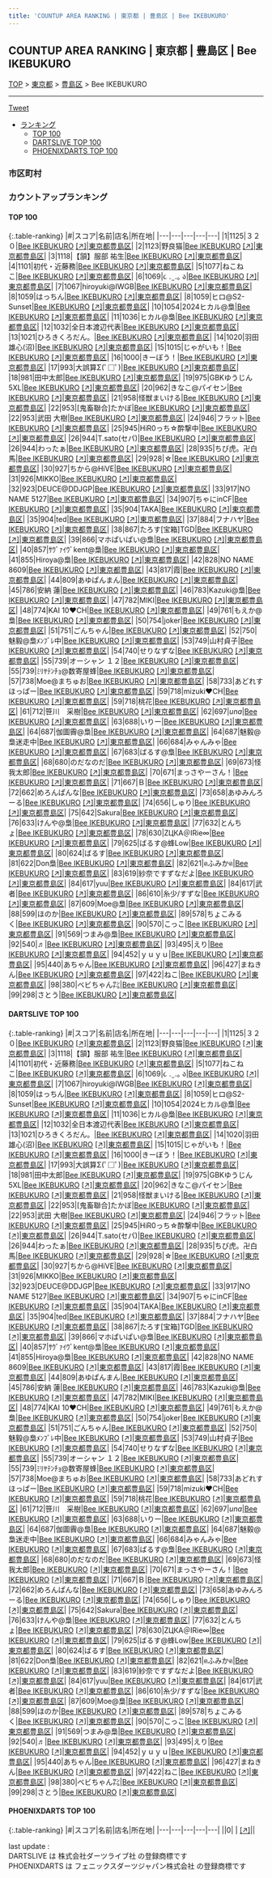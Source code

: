 ```yaml
---
title: 'COUNTUP AREA RANKING | 東京都 | 豊島区 | Bee IKEBUKURO'
---
```

## COUNTUP AREA RANKING | 東京都 | 豊島区 | Bee IKEBUKURO

[TOP](/darts/rank/) > [東京都](/darts/rank/東京都/) > [豊島区](/darts/rank/東京都/豊島区/) > Bee IKEBUKURO

___

<a href="https://twitter.com/share?ref_src=twsrc%5Etfw" data-text="COUNTUP AREA RANKING | 東京都豊島区Bee IKEBUKURO" class="twitter-share-button" data-hashtags="DARTSLIVE,PHOENIXDARTS,darts,ダーツ" data-show-count="false">Tweet</a>

* [ランキング](#カウントアップランキング)
    * [TOP 100](#top-100)
    * [DARTSLIVE TOP 100](#dartslive-top-100)
    * [PHOENIXDARTS TOP 100](#phoenixdarts-top-100)

### 市区町村

<ul>

</ul>

### カウントアップランキング

#### TOP 100



{:.table-ranking}
|#|スコア|名前|店名|所在地|
|---|---|---|---|---|
|1|1125|<span class="rank-name-dl">３２０</span>|<a href="/darts/rank/shops/3a1825974d0b92eb.html">Bee IKEBUKURO</a> <a href="https://search.dartslive.com/jp/shop/3a1825974d0b92eb">[↗]</a>|<a href="/darts/rank/東京都/豊島区">東京都豊島区</a>|
|2|1123|<span class="rank-name-dl">野良猫</span>|<a href="/darts/rank/shops/3a1825974d0b92eb.html">Bee IKEBUKURO</a> <a href="https://search.dartslive.com/jp/shop/3a1825974d0b92eb">[↗]</a>|<a href="/darts/rank/東京都/豊島区">東京都豊島区</a>|
|3|1118|<span class="rank-name-dl">【頷】服部 祐生</span>|<a href="/darts/rank/shops/3a1825974d0b92eb.html">Bee IKEBUKURO</a> <a href="https://search.dartslive.com/jp/shop/3a1825974d0b92eb">[↗]</a>|<a href="/darts/rank/東京都/豊島区">東京都豊島区</a>|
|4|1101|<span class="rank-name-dl">初代・近藤務</span>|<a href="/darts/rank/shops/3a1825974d0b92eb.html">Bee IKEBUKURO</a> <a href="https://search.dartslive.com/jp/shop/3a1825974d0b92eb">[↗]</a>|<a href="/darts/rank/東京都/豊島区">東京都豊島区</a>|
|5|1077|<span class="rank-name-dl">ねこねこ</span>|<a href="/darts/rank/shops/3a1825974d0b92eb.html">Bee IKEBUKURO</a> <a href="https://search.dartslive.com/jp/shop/3a1825974d0b92eb">[↗]</a>|<a href="/darts/rank/東京都/豊島区">東京都豊島区</a>|
|6|1069|<span class="rank-name-dl">૮ . ̫ .｡ ა</span>|<a href="/darts/rank/shops/3a1825974d0b92eb.html">Bee IKEBUKURO</a> <a href="https://search.dartslive.com/jp/shop/3a1825974d0b92eb">[↗]</a>|<a href="/darts/rank/東京都/豊島区">東京都豊島区</a>|
|7|1067|<span class="rank-name-dl">hiroyuki@IWGB</span>|<a href="/darts/rank/shops/3a1825974d0b92eb.html">Bee IKEBUKURO</a> <a href="https://search.dartslive.com/jp/shop/3a1825974d0b92eb">[↗]</a>|<a href="/darts/rank/東京都/豊島区">東京都豊島区</a>|
|8|1059|<span class="rank-name-dl">はっちん</span>|<a href="/darts/rank/shops/3a1825974d0b92eb.html">Bee IKEBUKURO</a> <a href="https://search.dartslive.com/jp/shop/3a1825974d0b92eb">[↗]</a>|<a href="/darts/rank/東京都/豊島区">東京都豊島区</a>|
|8|1059|<span class="rank-name-dl">ヒロ@S2-Sunset</span>|<a href="/darts/rank/shops/3a1825974d0b92eb.html">Bee IKEBUKURO</a> <a href="https://search.dartslive.com/jp/shop/3a1825974d0b92eb">[↗]</a>|<a href="/darts/rank/東京都/豊島区">東京都豊島区</a>|
|10|1054|<span class="rank-name-dl">2024ヒカル@梟</span>|<a href="/darts/rank/shops/3a1825974d0b92eb.html">Bee IKEBUKURO</a> <a href="https://search.dartslive.com/jp/shop/3a1825974d0b92eb">[↗]</a>|<a href="/darts/rank/東京都/豊島区">東京都豊島区</a>|
|11|1036|<span class="rank-name-dl">ヒカル@梟</span>|<a href="/darts/rank/shops/3a1825974d0b92eb.html">Bee IKEBUKURO</a> <a href="https://search.dartslive.com/jp/shop/3a1825974d0b92eb">[↗]</a>|<a href="/darts/rank/東京都/豊島区">東京都豊島区</a>|
|12|1032|<span class="rank-name-dl">全日本渡辺代表</span>|<a href="/darts/rank/shops/3a1825974d0b92eb.html">Bee IKEBUKURO</a> <a href="https://search.dartslive.com/jp/shop/3a1825974d0b92eb">[↗]</a>|<a href="/darts/rank/東京都/豊島区">東京都豊島区</a>|
|13|1021|<span class="rank-name-dl">ひろきくろだん。</span>|<a href="/darts/rank/shops/3a1825974d0b92eb.html">Bee IKEBUKURO</a> <a href="https://search.dartslive.com/jp/shop/3a1825974d0b92eb">[↗]</a>|<a href="/darts/rank/東京都/豊島区">東京都豊島区</a>|
|14|1020|<span class="rank-name-dl">羽田 雄心(沼)</span>|<a href="/darts/rank/shops/3a1825974d0b92eb.html">Bee IKEBUKURO</a> <a href="https://search.dartslive.com/jp/shop/3a1825974d0b92eb">[↗]</a>|<a href="/darts/rank/東京都/豊島区">東京都豊島区</a>|
|15|1015|<span class="rank-name-dl">じゃがいも！</span>|<a href="/darts/rank/shops/3a1825974d0b92eb.html">Bee IKEBUKURO</a> <a href="https://search.dartslive.com/jp/shop/3a1825974d0b92eb">[↗]</a>|<a href="/darts/rank/東京都/豊島区">東京都豊島区</a>|
|16|1000|<span class="rank-name-dl">きーぼう！</span>|<a href="/darts/rank/shops/3a1825974d0b92eb.html">Bee IKEBUKURO</a> <a href="https://search.dartslive.com/jp/shop/3a1825974d0b92eb">[↗]</a>|<a href="/darts/rank/東京都/豊島区">東京都豊島区</a>|
|17|993|<span class="rank-name-dl">大誤算Σ(ﾟ□ﾟ)</span>|<a href="/darts/rank/shops/3a1825974d0b92eb.html">Bee IKEBUKURO</a> <a href="https://search.dartslive.com/jp/shop/3a1825974d0b92eb">[↗]</a>|<a href="/darts/rank/東京都/豊島区">東京都豊島区</a>|
|18|981|<span class="rank-name-dl">田中太郎</span>|<a href="/darts/rank/shops/3a1825974d0b92eb.html">Bee IKEBUKURO</a> <a href="https://search.dartslive.com/jp/shop/3a1825974d0b92eb">[↗]</a>|<a href="/darts/rank/東京都/豊島区">東京都豊島区</a>|
|19|975|<span class="rank-name-dl">GBKゆうじん5XL</span>|<a href="/darts/rank/shops/3a1825974d0b92eb.html">Bee IKEBUKURO</a> <a href="https://search.dartslive.com/jp/shop/3a1825974d0b92eb">[↗]</a>|<a href="/darts/rank/東京都/豊島区">東京都豊島区</a>|
|20|962|<span class="rank-name-dl">きなこ@パイセン</span>|<a href="/darts/rank/shops/3a1825974d0b92eb.html">Bee IKEBUKURO</a> <a href="https://search.dartslive.com/jp/shop/3a1825974d0b92eb">[↗]</a>|<a href="/darts/rank/東京都/豊島区">東京都豊島区</a>|
|21|958|<span class="rank-name-dl">怪獣まいける</span>|<a href="/darts/rank/shops/3a1825974d0b92eb.html">Bee IKEBUKURO</a> <a href="https://search.dartslive.com/jp/shop/3a1825974d0b92eb">[↗]</a>|<a href="/darts/rank/東京都/豊島区">東京都豊島区</a>|
|22|953|<span class="rank-name-dl">[鬼畜聯合]たかぼ</span>|<a href="/darts/rank/shops/3a1825974d0b92eb.html">Bee IKEBUKURO</a> <a href="https://search.dartslive.com/jp/shop/3a1825974d0b92eb">[↗]</a>|<a href="/darts/rank/東京都/豊島区">東京都豊島区</a>|
|22|953|<span class="rank-name-dl">武田 大樹</span>|<a href="/darts/rank/shops/3a1825974d0b92eb.html">Bee IKEBUKURO</a> <a href="https://search.dartslive.com/jp/shop/3a1825974d0b92eb">[↗]</a>|<a href="/darts/rank/東京都/豊島区">東京都豊島区</a>|
|24|946|<span class="rank-name-dl">フラット</span>|<a href="/darts/rank/shops/3a1825974d0b92eb.html">Bee IKEBUKURO</a> <a href="https://search.dartslive.com/jp/shop/3a1825974d0b92eb">[↗]</a>|<a href="/darts/rank/東京都/豊島区">東京都豊島区</a>|
|25|945|<span class="rank-name-dl">HiR0っち☆酔撃中</span>|<a href="/darts/rank/shops/3a1825974d0b92eb.html">Bee IKEBUKURO</a> <a href="https://search.dartslive.com/jp/shop/3a1825974d0b92eb">[↗]</a>|<a href="/darts/rank/東京都/豊島区">東京都豊島区</a>|
|26|944|<span class="rank-name-dl">T.sato(セパ)</span>|<a href="/darts/rank/shops/3a1825974d0b92eb.html">Bee IKEBUKURO</a> <a href="https://search.dartslive.com/jp/shop/3a1825974d0b92eb">[↗]</a>|<a href="/darts/rank/東京都/豊島区">東京都豊島区</a>|
|26|944|<span class="rank-name-dl">わったぁ</span>|<a href="/darts/rank/shops/3a1825974d0b92eb.html">Bee IKEBUKURO</a> <a href="https://search.dartslive.com/jp/shop/3a1825974d0b92eb">[↗]</a>|<a href="/darts/rank/東京都/豊島区">東京都豊島区</a>|
|28|935|<span class="rank-name-dl">ちび虎。卍白馬</span>|<a href="/darts/rank/shops/3a1825974d0b92eb.html">Bee IKEBUKURO</a> <a href="https://search.dartslive.com/jp/shop/3a1825974d0b92eb">[↗]</a>|<a href="/darts/rank/東京都/豊島区">東京都豊島区</a>|
|29|928|<span class="rank-name-dl">☆</span>|<a href="/darts/rank/shops/3a1825974d0b92eb.html">Bee IKEBUKURO</a> <a href="https://search.dartslive.com/jp/shop/3a1825974d0b92eb">[↗]</a>|<a href="/darts/rank/東京都/豊島区">東京都豊島区</a>|
|30|927|<span class="rank-name-dl">ちから@HiVE</span>|<a href="/darts/rank/shops/3a1825974d0b92eb.html">Bee IKEBUKURO</a> <a href="https://search.dartslive.com/jp/shop/3a1825974d0b92eb">[↗]</a>|<a href="/darts/rank/東京都/豊島区">東京都豊島区</a>|
|31|926|<span class="rank-name-dl">MIKKO</span>|<a href="/darts/rank/shops/3a1825974d0b92eb.html">Bee IKEBUKURO</a> <a href="https://search.dartslive.com/jp/shop/3a1825974d0b92eb">[↗]</a>|<a href="/darts/rank/東京都/豊島区">東京都豊島区</a>|
|32|923|<span class="rank-name-dl">DEUCE@DDJGP</span>|<a href="/darts/rank/shops/3a1825974d0b92eb.html">Bee IKEBUKURO</a> <a href="https://search.dartslive.com/jp/shop/3a1825974d0b92eb">[↗]</a>|<a href="/darts/rank/東京都/豊島区">東京都豊島区</a>|
|33|917|<span class="rank-name-dl">NO NAME 5127</span>|<a href="/darts/rank/shops/3a1825974d0b92eb.html">Bee IKEBUKURO</a> <a href="https://search.dartslive.com/jp/shop/3a1825974d0b92eb">[↗]</a>|<a href="/darts/rank/東京都/豊島区">東京都豊島区</a>|
|34|907|<span class="rank-name-dl">ちゃにinCF</span>|<a href="/darts/rank/shops/3a1825974d0b92eb.html">Bee IKEBUKURO</a> <a href="https://search.dartslive.com/jp/shop/3a1825974d0b92eb">[↗]</a>|<a href="/darts/rank/東京都/豊島区">東京都豊島区</a>|
|35|904|<span class="rank-name-dl">TAKA</span>|<a href="/darts/rank/shops/3a1825974d0b92eb.html">Bee IKEBUKURO</a> <a href="https://search.dartslive.com/jp/shop/3a1825974d0b92eb">[↗]</a>|<a href="/darts/rank/東京都/豊島区">東京都豊島区</a>|
|35|904|<span class="rank-name-dl">ted</span>|<a href="/darts/rank/shops/3a1825974d0b92eb.html">Bee IKEBUKURO</a> <a href="https://search.dartslive.com/jp/shop/3a1825974d0b92eb">[↗]</a>|<a href="/darts/rank/東京都/豊島区">東京都豊島区</a>|
|37|884|<span class="rank-name-dl">フナハヤ</span>|<a href="/darts/rank/shops/3a1825974d0b92eb.html">Bee IKEBUKURO</a> <a href="https://search.dartslive.com/jp/shop/3a1825974d0b92eb">[↗]</a>|<a href="/darts/rank/東京都/豊島区">東京都豊島区</a>|
|38|867|<span class="rank-name-dl">たろす[宝箱]TGD</span>|<a href="/darts/rank/shops/3a1825974d0b92eb.html">Bee IKEBUKURO</a> <a href="https://search.dartslive.com/jp/shop/3a1825974d0b92eb">[↗]</a>|<a href="/darts/rank/東京都/豊島区">東京都豊島区</a>|
|39|866|<span class="rank-name-dl">マホぱいぱい@梟</span>|<a href="/darts/rank/shops/3a1825974d0b92eb.html">Bee IKEBUKURO</a> <a href="https://search.dartslive.com/jp/shop/3a1825974d0b92eb">[↗]</a>|<a href="/darts/rank/東京都/豊島区">東京都豊島区</a>|
|40|857|<span class="rank-name-dl">ｻｳﾞｧｲｳﾞkent@梟</span>|<a href="/darts/rank/shops/3a1825974d0b92eb.html">Bee IKEBUKURO</a> <a href="https://search.dartslive.com/jp/shop/3a1825974d0b92eb">[↗]</a>|<a href="/darts/rank/東京都/豊島区">東京都豊島区</a>|
|41|855|<span class="rank-name-dl">Hiroya@梟</span>|<a href="/darts/rank/shops/3a1825974d0b92eb.html">Bee IKEBUKURO</a> <a href="https://search.dartslive.com/jp/shop/3a1825974d0b92eb">[↗]</a>|<a href="/darts/rank/東京都/豊島区">東京都豊島区</a>|
|42|828|<span class="rank-name-dl">NO NAME 8609</span>|<a href="/darts/rank/shops/3a1825974d0b92eb.html">Bee IKEBUKURO</a> <a href="https://search.dartslive.com/jp/shop/3a1825974d0b92eb">[↗]</a>|<a href="/darts/rank/東京都/豊島区">東京都豊島区</a>|
|43|817|<span class="rank-name-dl">霞</span>|<a href="/darts/rank/shops/3a1825974d0b92eb.html">Bee IKEBUKURO</a> <a href="https://search.dartslive.com/jp/shop/3a1825974d0b92eb">[↗]</a>|<a href="/darts/rank/東京都/豊島区">東京都豊島区</a>|
|44|809|<span class="rank-name-dl">あゆぱんまん</span>|<a href="/darts/rank/shops/3a1825974d0b92eb.html">Bee IKEBUKURO</a> <a href="https://search.dartslive.com/jp/shop/3a1825974d0b92eb">[↗]</a>|<a href="/darts/rank/東京都/豊島区">東京都豊島区</a>|
|45|786|<span class="rank-name-dl">安納 蓮</span>|<a href="/darts/rank/shops/3a1825974d0b92eb.html">Bee IKEBUKURO</a> <a href="https://search.dartslive.com/jp/shop/3a1825974d0b92eb">[↗]</a>|<a href="/darts/rank/東京都/豊島区">東京都豊島区</a>|
|46|783|<span class="rank-name-dl">Kazuki@梟</span>|<a href="/darts/rank/shops/3a1825974d0b92eb.html">Bee IKEBUKURO</a> <a href="https://search.dartslive.com/jp/shop/3a1825974d0b92eb">[↗]</a>|<a href="/darts/rank/東京都/豊島区">東京都豊島区</a>|
|47|782|<span class="rank-name-dl">MIKI</span>|<a href="/darts/rank/shops/3a1825974d0b92eb.html">Bee IKEBUKURO</a> <a href="https://search.dartslive.com/jp/shop/3a1825974d0b92eb">[↗]</a>|<a href="/darts/rank/東京都/豊島区">東京都豊島区</a>|
|48|774|<span class="rank-name-dl">KAI 10❤️CH</span>|<a href="/darts/rank/shops/3a1825974d0b92eb.html">Bee IKEBUKURO</a> <a href="https://search.dartslive.com/jp/shop/3a1825974d0b92eb">[↗]</a>|<a href="/darts/rank/東京都/豊島区">東京都豊島区</a>|
|49|761|<span class="rank-name-dl">もえか@梟</span>|<a href="/darts/rank/shops/3a1825974d0b92eb.html">Bee IKEBUKURO</a> <a href="https://search.dartslive.com/jp/shop/3a1825974d0b92eb">[↗]</a>|<a href="/darts/rank/東京都/豊島区">東京都豊島区</a>|
|50|754|<span class="rank-name-dl">joker</span>|<a href="/darts/rank/shops/3a1825974d0b92eb.html">Bee IKEBUKURO</a> <a href="https://search.dartslive.com/jp/shop/3a1825974d0b92eb">[↗]</a>|<a href="/darts/rank/東京都/豊島区">東京都豊島区</a>|
|51|751|<span class="rank-name-dl">ごんちゃん</span>|<a href="/darts/rank/shops/3a1825974d0b92eb.html">Bee IKEBUKURO</a> <a href="https://search.dartslive.com/jp/shop/3a1825974d0b92eb">[↗]</a>|<a href="/darts/rank/東京都/豊島区">東京都豊島区</a>|
|52|750|<span class="rank-name-dl">魅毅@梟ﾒﾝﾌﾞﾚ中</span>|<a href="/darts/rank/shops/3a1825974d0b92eb.html">Bee IKEBUKURO</a> <a href="https://search.dartslive.com/jp/shop/3a1825974d0b92eb">[↗]</a>|<a href="/darts/rank/東京都/豊島区">東京都豊島区</a>|
|53|749|<span class="rank-name-dl">山村貞子</span>|<a href="/darts/rank/shops/3a1825974d0b92eb.html">Bee IKEBUKURO</a> <a href="https://search.dartslive.com/jp/shop/3a1825974d0b92eb">[↗]</a>|<a href="/darts/rank/東京都/豊島区">東京都豊島区</a>|
|54|740|<span class="rank-name-dl">せりなずな</span>|<a href="/darts/rank/shops/3a1825974d0b92eb.html">Bee IKEBUKURO</a> <a href="https://search.dartslive.com/jp/shop/3a1825974d0b92eb">[↗]</a>|<a href="/darts/rank/東京都/豊島区">東京都豊島区</a>|
|55|739|<span class="rank-name-dl">オーシャン １２</span>|<a href="/darts/rank/shops/3a1825974d0b92eb.html">Bee IKEBUKURO</a> <a href="https://search.dartslive.com/jp/shop/3a1825974d0b92eb">[↗]</a>|<a href="/darts/rank/東京都/豊島区">東京都豊島区</a>|
|55|739|<span class="rank-name-dl">ﾐﾘﾔﾃﾝﾁｮ@数寄屋蜂</span>|<a href="/darts/rank/shops/3a1825974d0b92eb.html">Bee IKEBUKURO</a> <a href="https://search.dartslive.com/jp/shop/3a1825974d0b92eb">[↗]</a>|<a href="/darts/rank/東京都/豊島区">東京都豊島区</a>|
|57|738|<span class="rank-name-dl">Moe@まちゅお</span>|<a href="/darts/rank/shops/3a1825974d0b92eb.html">Bee IKEBUKURO</a> <a href="https://search.dartslive.com/jp/shop/3a1825974d0b92eb">[↗]</a>|<a href="/darts/rank/東京都/豊島区">東京都豊島区</a>|
|58|733|<span class="rank-name-dl">あどれすほっぱー</span>|<a href="/darts/rank/shops/3a1825974d0b92eb.html">Bee IKEBUKURO</a> <a href="https://search.dartslive.com/jp/shop/3a1825974d0b92eb">[↗]</a>|<a href="/darts/rank/東京都/豊島区">東京都豊島区</a>|
|59|718|<span class="rank-name-dl">mizuki❤CH</span>|<a href="/darts/rank/shops/3a1825974d0b92eb.html">Bee IKEBUKURO</a> <a href="https://search.dartslive.com/jp/shop/3a1825974d0b92eb">[↗]</a>|<a href="/darts/rank/東京都/豊島区">東京都豊島区</a>|
|59|718|<span class="rank-name-dl">桃花</span>|<a href="/darts/rank/shops/3a1825974d0b92eb.html">Bee IKEBUKURO</a> <a href="https://search.dartslive.com/jp/shop/3a1825974d0b92eb">[↗]</a>|<a href="/darts/rank/東京都/豊島区">東京都豊島区</a>|
|61|712|<span class="rank-name-dl">笹川　采樹</span>|<a href="/darts/rank/shops/3a1825974d0b92eb.html">Bee IKEBUKURO</a> <a href="https://search.dartslive.com/jp/shop/3a1825974d0b92eb">[↗]</a>|<a href="/darts/rank/東京都/豊島区">東京都豊島区</a>|
|62|697|<span class="rank-name-dl">_una_</span>|<a href="/darts/rank/shops/3a1825974d0b92eb.html">Bee IKEBUKURO</a> <a href="https://search.dartslive.com/jp/shop/3a1825974d0b92eb">[↗]</a>|<a href="/darts/rank/東京都/豊島区">東京都豊島区</a>|
|63|688|<span class="rank-name-dl">いりー</span>|<a href="/darts/rank/shops/3a1825974d0b92eb.html">Bee IKEBUKURO</a> <a href="https://search.dartslive.com/jp/shop/3a1825974d0b92eb">[↗]</a>|<a href="/darts/rank/東京都/豊島区">東京都豊島区</a>|
|64|687|<span class="rank-name-dl">伽圖霽@梟</span>|<a href="/darts/rank/shops/3a1825974d0b92eb.html">Bee IKEBUKURO</a> <a href="https://search.dartslive.com/jp/shop/3a1825974d0b92eb">[↗]</a>|<a href="/darts/rank/東京都/豊島区">東京都豊島区</a>|
|64|687|<span class="rank-name-dl">魅毅@梟迷走中</span>|<a href="/darts/rank/shops/3a1825974d0b92eb.html">Bee IKEBUKURO</a> <a href="https://search.dartslive.com/jp/shop/3a1825974d0b92eb">[↗]</a>|<a href="/darts/rank/東京都/豊島区">東京都豊島区</a>|
|66|684|<span class="rank-name-dl">みゃんみゃ</span>|<a href="/darts/rank/shops/3a1825974d0b92eb.html">Bee IKEBUKURO</a> <a href="https://search.dartslive.com/jp/shop/3a1825974d0b92eb">[↗]</a>|<a href="/darts/rank/東京都/豊島区">東京都豊島区</a>|
|67|683|<span class="rank-name-dl">ばるす@梟</span>|<a href="/darts/rank/shops/3a1825974d0b92eb.html">Bee IKEBUKURO</a> <a href="https://search.dartslive.com/jp/shop/3a1825974d0b92eb">[↗]</a>|<a href="/darts/rank/東京都/豊島区">東京都豊島区</a>|
|68|680|<span class="rank-name-dl">のだなのだ</span>|<a href="/darts/rank/shops/3a1825974d0b92eb.html">Bee IKEBUKURO</a> <a href="https://search.dartslive.com/jp/shop/3a1825974d0b92eb">[↗]</a>|<a href="/darts/rank/東京都/豊島区">東京都豊島区</a>|
|69|673|<span class="rank-name-dl">怪我太郎</span>|<a href="/darts/rank/shops/3a1825974d0b92eb.html">Bee IKEBUKURO</a> <a href="https://search.dartslive.com/jp/shop/3a1825974d0b92eb">[↗]</a>|<a href="/darts/rank/東京都/豊島区">東京都豊島区</a>|
|70|671|<span class="rank-name-dl">まっさやーさん！</span>|<a href="/darts/rank/shops/3a1825974d0b92eb.html">Bee IKEBUKURO</a> <a href="https://search.dartslive.com/jp/shop/3a1825974d0b92eb">[↗]</a>|<a href="/darts/rank/東京都/豊島区">東京都豊島区</a>|
|71|667|<span class="rank-name-dl">Ｂ</span>|<a href="/darts/rank/shops/3a1825974d0b92eb.html">Bee IKEBUKURO</a> <a href="https://search.dartslive.com/jp/shop/3a1825974d0b92eb">[↗]</a>|<a href="/darts/rank/東京都/豊島区">東京都豊島区</a>|
|72|662|<span class="rank-name-dl">めろんぱんな</span>|<a href="/darts/rank/shops/3a1825974d0b92eb.html">Bee IKEBUKURO</a> <a href="https://search.dartslive.com/jp/shop/3a1825974d0b92eb">[↗]</a>|<a href="/darts/rank/東京都/豊島区">東京都豊島区</a>|
|73|658|<span class="rank-name-dl">あゆみんろーる</span>|<a href="/darts/rank/shops/3a1825974d0b92eb.html">Bee IKEBUKURO</a> <a href="https://search.dartslive.com/jp/shop/3a1825974d0b92eb">[↗]</a>|<a href="/darts/rank/東京都/豊島区">東京都豊島区</a>|
|74|656|<span class="rank-name-dl">しゅり</span>|<a href="/darts/rank/shops/3a1825974d0b92eb.html">Bee IKEBUKURO</a> <a href="https://search.dartslive.com/jp/shop/3a1825974d0b92eb">[↗]</a>|<a href="/darts/rank/東京都/豊島区">東京都豊島区</a>|
|75|642|<span class="rank-name-dl">Sakura</span>|<a href="/darts/rank/shops/3a1825974d0b92eb.html">Bee IKEBUKURO</a> <a href="https://search.dartslive.com/jp/shop/3a1825974d0b92eb">[↗]</a>|<a href="/darts/rank/東京都/豊島区">東京都豊島区</a>|
|76|633|<span class="rank-name-dl">けんや@梟</span>|<a href="/darts/rank/shops/3a1825974d0b92eb.html">Bee IKEBUKURO</a> <a href="https://search.dartslive.com/jp/shop/3a1825974d0b92eb">[↗]</a>|<a href="/darts/rank/東京都/豊島区">東京都豊島区</a>|
|77|632|<span class="rank-name-dl">とんちょ</span>|<a href="/darts/rank/shops/3a1825974d0b92eb.html">Bee IKEBUKURO</a> <a href="https://search.dartslive.com/jp/shop/3a1825974d0b92eb">[↗]</a>|<a href="/darts/rank/東京都/豊島区">東京都豊島区</a>|
|78|630|<span class="rank-name-dl">ΖЦКΑ＠IRie∞</span>|<a href="/darts/rank/shops/3a1825974d0b92eb.html">Bee IKEBUKURO</a> <a href="https://search.dartslive.com/jp/shop/3a1825974d0b92eb">[↗]</a>|<a href="/darts/rank/東京都/豊島区">東京都豊島区</a>|
|79|625|<span class="rank-name-dl">ばるす@蜂Low</span>|<a href="/darts/rank/shops/3a1825974d0b92eb.html">Bee IKEBUKURO</a> <a href="https://search.dartslive.com/jp/shop/3a1825974d0b92eb">[↗]</a>|<a href="/darts/rank/東京都/豊島区">東京都豊島区</a>|
|80|624|<span class="rank-name-dl">ばるす</span>|<a href="/darts/rank/shops/3a1825974d0b92eb.html">Bee IKEBUKURO</a> <a href="https://search.dartslive.com/jp/shop/3a1825974d0b92eb">[↗]</a>|<a href="/darts/rank/東京都/豊島区">東京都豊島区</a>|
|81|622|<span class="rank-name-dl">Don梟</span>|<a href="/darts/rank/shops/3a1825974d0b92eb.html">Bee IKEBUKURO</a> <a href="https://search.dartslive.com/jp/shop/3a1825974d0b92eb">[↗]</a>|<a href="/darts/rank/東京都/豊島区">東京都豊島区</a>|
|82|621|<span class="rank-name-dl">ฅふみかฅ</span>|<a href="/darts/rank/shops/3a1825974d0b92eb.html">Bee IKEBUKURO</a> <a href="https://search.dartslive.com/jp/shop/3a1825974d0b92eb">[↗]</a>|<a href="/darts/rank/東京都/豊島区">東京都豊島区</a>|
|83|619|<span class="rank-name-dl">紗奈ですずなだよ</span>|<a href="/darts/rank/shops/3a1825974d0b92eb.html">Bee IKEBUKURO</a> <a href="https://search.dartslive.com/jp/shop/3a1825974d0b92eb">[↗]</a>|<a href="/darts/rank/東京都/豊島区">東京都豊島区</a>|
|84|617|<span class="rank-name-dl">yuu</span>|<a href="/darts/rank/shops/3a1825974d0b92eb.html">Bee IKEBUKURO</a> <a href="https://search.dartslive.com/jp/shop/3a1825974d0b92eb">[↗]</a>|<a href="/darts/rank/東京都/豊島区">東京都豊島区</a>|
|84|617|<span class="rank-name-dl">武者</span>|<a href="/darts/rank/shops/3a1825974d0b92eb.html">Bee IKEBUKURO</a> <a href="https://search.dartslive.com/jp/shop/3a1825974d0b92eb">[↗]</a>|<a href="/darts/rank/東京都/豊島区">東京都豊島区</a>|
|86|610|<span class="rank-name-dl">糸少/すずな</span>|<a href="/darts/rank/shops/3a1825974d0b92eb.html">Bee IKEBUKURO</a> <a href="https://search.dartslive.com/jp/shop/3a1825974d0b92eb">[↗]</a>|<a href="/darts/rank/東京都/豊島区">東京都豊島区</a>|
|87|609|<span class="rank-name-dl">Moe@梟</span>|<a href="/darts/rank/shops/3a1825974d0b92eb.html">Bee IKEBUKURO</a> <a href="https://search.dartslive.com/jp/shop/3a1825974d0b92eb">[↗]</a>|<a href="/darts/rank/東京都/豊島区">東京都豊島区</a>|
|88|599|<span class="rank-name-dl">ほのか</span>|<a href="/darts/rank/shops/3a1825974d0b92eb.html">Bee IKEBUKURO</a> <a href="https://search.dartslive.com/jp/shop/3a1825974d0b92eb">[↗]</a>|<a href="/darts/rank/東京都/豊島区">東京都豊島区</a>|
|89|578|<span class="rank-name-dl">ちょこみるく</span>|<a href="/darts/rank/shops/3a1825974d0b92eb.html">Bee IKEBUKURO</a> <a href="https://search.dartslive.com/jp/shop/3a1825974d0b92eb">[↗]</a>|<a href="/darts/rank/東京都/豊島区">東京都豊島区</a>|
|90|570|<span class="rank-name-dl">こっこ</span>|<a href="/darts/rank/shops/3a1825974d0b92eb.html">Bee IKEBUKURO</a> <a href="https://search.dartslive.com/jp/shop/3a1825974d0b92eb">[↗]</a>|<a href="/darts/rank/東京都/豊島区">東京都豊島区</a>|
|91|569|<span class="rank-name-dl">つまみ@梟</span>|<a href="/darts/rank/shops/3a1825974d0b92eb.html">Bee IKEBUKURO</a> <a href="https://search.dartslive.com/jp/shop/3a1825974d0b92eb">[↗]</a>|<a href="/darts/rank/東京都/豊島区">東京都豊島区</a>|
|92|540|<span class="rank-name-dl">♬</span>|<a href="/darts/rank/shops/3a1825974d0b92eb.html">Bee IKEBUKURO</a> <a href="https://search.dartslive.com/jp/shop/3a1825974d0b92eb">[↗]</a>|<a href="/darts/rank/東京都/豊島区">東京都豊島区</a>|
|93|495|<span class="rank-name-dl">えり</span>|<a href="/darts/rank/shops/3a1825974d0b92eb.html">Bee IKEBUKURO</a> <a href="https://search.dartslive.com/jp/shop/3a1825974d0b92eb">[↗]</a>|<a href="/darts/rank/東京都/豊島区">東京都豊島区</a>|
|94|452|<span class="rank-name-dl">ｙｕｙｕ</span>|<a href="/darts/rank/shops/3a1825974d0b92eb.html">Bee IKEBUKURO</a> <a href="https://search.dartslive.com/jp/shop/3a1825974d0b92eb">[↗]</a>|<a href="/darts/rank/東京都/豊島区">東京都豊島区</a>|
|95|440|<span class="rank-name-dl">あちゃん</span>|<a href="/darts/rank/shops/3a1825974d0b92eb.html">Bee IKEBUKURO</a> <a href="https://search.dartslive.com/jp/shop/3a1825974d0b92eb">[↗]</a>|<a href="/darts/rank/東京都/豊島区">東京都豊島区</a>|
|96|427|<span class="rank-name-dl">まねきん</span>|<a href="/darts/rank/shops/3a1825974d0b92eb.html">Bee IKEBUKURO</a> <a href="https://search.dartslive.com/jp/shop/3a1825974d0b92eb">[↗]</a>|<a href="/darts/rank/東京都/豊島区">東京都豊島区</a>|
|97|422|<span class="rank-name-dl">ねこ</span>|<a href="/darts/rank/shops/3a1825974d0b92eb.html">Bee IKEBUKURO</a> <a href="https://search.dartslive.com/jp/shop/3a1825974d0b92eb">[↗]</a>|<a href="/darts/rank/東京都/豊島区">東京都豊島区</a>|
|98|380|<span class="rank-name-dl">ベビちゃん㌠</span>|<a href="/darts/rank/shops/3a1825974d0b92eb.html">Bee IKEBUKURO</a> <a href="https://search.dartslive.com/jp/shop/3a1825974d0b92eb">[↗]</a>|<a href="/darts/rank/東京都/豊島区">東京都豊島区</a>|
|99|298|<span class="rank-name-dl">さとう</span>|<a href="/darts/rank/shops/3a1825974d0b92eb.html">Bee IKEBUKURO</a> <a href="https://search.dartslive.com/jp/shop/3a1825974d0b92eb">[↗]</a>|<a href="/darts/rank/東京都/豊島区">東京都豊島区</a>|


#### DARTSLIVE TOP 100



{:.table-ranking}
|#|スコア|名前|店名|所在地|
|---|---|---|---|---|
|1|1125|<span class="rank-name-dl">３２０</span>|<a href="/darts/rank/shops/3a1825974d0b92eb.html">Bee IKEBUKURO</a> <a href="https://search.dartslive.com/jp/shop/3a1825974d0b92eb">[↗]</a>|<a href="/darts/rank/東京都/豊島区">東京都豊島区</a>|
|2|1123|<span class="rank-name-dl">野良猫</span>|<a href="/darts/rank/shops/3a1825974d0b92eb.html">Bee IKEBUKURO</a> <a href="https://search.dartslive.com/jp/shop/3a1825974d0b92eb">[↗]</a>|<a href="/darts/rank/東京都/豊島区">東京都豊島区</a>|
|3|1118|<span class="rank-name-dl">【頷】服部 祐生</span>|<a href="/darts/rank/shops/3a1825974d0b92eb.html">Bee IKEBUKURO</a> <a href="https://search.dartslive.com/jp/shop/3a1825974d0b92eb">[↗]</a>|<a href="/darts/rank/東京都/豊島区">東京都豊島区</a>|
|4|1101|<span class="rank-name-dl">初代・近藤務</span>|<a href="/darts/rank/shops/3a1825974d0b92eb.html">Bee IKEBUKURO</a> <a href="https://search.dartslive.com/jp/shop/3a1825974d0b92eb">[↗]</a>|<a href="/darts/rank/東京都/豊島区">東京都豊島区</a>|
|5|1077|<span class="rank-name-dl">ねこねこ</span>|<a href="/darts/rank/shops/3a1825974d0b92eb.html">Bee IKEBUKURO</a> <a href="https://search.dartslive.com/jp/shop/3a1825974d0b92eb">[↗]</a>|<a href="/darts/rank/東京都/豊島区">東京都豊島区</a>|
|6|1069|<span class="rank-name-dl">૮ . ̫ .｡ ა</span>|<a href="/darts/rank/shops/3a1825974d0b92eb.html">Bee IKEBUKURO</a> <a href="https://search.dartslive.com/jp/shop/3a1825974d0b92eb">[↗]</a>|<a href="/darts/rank/東京都/豊島区">東京都豊島区</a>|
|7|1067|<span class="rank-name-dl">hiroyuki@IWGB</span>|<a href="/darts/rank/shops/3a1825974d0b92eb.html">Bee IKEBUKURO</a> <a href="https://search.dartslive.com/jp/shop/3a1825974d0b92eb">[↗]</a>|<a href="/darts/rank/東京都/豊島区">東京都豊島区</a>|
|8|1059|<span class="rank-name-dl">はっちん</span>|<a href="/darts/rank/shops/3a1825974d0b92eb.html">Bee IKEBUKURO</a> <a href="https://search.dartslive.com/jp/shop/3a1825974d0b92eb">[↗]</a>|<a href="/darts/rank/東京都/豊島区">東京都豊島区</a>|
|8|1059|<span class="rank-name-dl">ヒロ@S2-Sunset</span>|<a href="/darts/rank/shops/3a1825974d0b92eb.html">Bee IKEBUKURO</a> <a href="https://search.dartslive.com/jp/shop/3a1825974d0b92eb">[↗]</a>|<a href="/darts/rank/東京都/豊島区">東京都豊島区</a>|
|10|1054|<span class="rank-name-dl">2024ヒカル@梟</span>|<a href="/darts/rank/shops/3a1825974d0b92eb.html">Bee IKEBUKURO</a> <a href="https://search.dartslive.com/jp/shop/3a1825974d0b92eb">[↗]</a>|<a href="/darts/rank/東京都/豊島区">東京都豊島区</a>|
|11|1036|<span class="rank-name-dl">ヒカル@梟</span>|<a href="/darts/rank/shops/3a1825974d0b92eb.html">Bee IKEBUKURO</a> <a href="https://search.dartslive.com/jp/shop/3a1825974d0b92eb">[↗]</a>|<a href="/darts/rank/東京都/豊島区">東京都豊島区</a>|
|12|1032|<span class="rank-name-dl">全日本渡辺代表</span>|<a href="/darts/rank/shops/3a1825974d0b92eb.html">Bee IKEBUKURO</a> <a href="https://search.dartslive.com/jp/shop/3a1825974d0b92eb">[↗]</a>|<a href="/darts/rank/東京都/豊島区">東京都豊島区</a>|
|13|1021|<span class="rank-name-dl">ひろきくろだん。</span>|<a href="/darts/rank/shops/3a1825974d0b92eb.html">Bee IKEBUKURO</a> <a href="https://search.dartslive.com/jp/shop/3a1825974d0b92eb">[↗]</a>|<a href="/darts/rank/東京都/豊島区">東京都豊島区</a>|
|14|1020|<span class="rank-name-dl">羽田 雄心(沼)</span>|<a href="/darts/rank/shops/3a1825974d0b92eb.html">Bee IKEBUKURO</a> <a href="https://search.dartslive.com/jp/shop/3a1825974d0b92eb">[↗]</a>|<a href="/darts/rank/東京都/豊島区">東京都豊島区</a>|
|15|1015|<span class="rank-name-dl">じゃがいも！</span>|<a href="/darts/rank/shops/3a1825974d0b92eb.html">Bee IKEBUKURO</a> <a href="https://search.dartslive.com/jp/shop/3a1825974d0b92eb">[↗]</a>|<a href="/darts/rank/東京都/豊島区">東京都豊島区</a>|
|16|1000|<span class="rank-name-dl">きーぼう！</span>|<a href="/darts/rank/shops/3a1825974d0b92eb.html">Bee IKEBUKURO</a> <a href="https://search.dartslive.com/jp/shop/3a1825974d0b92eb">[↗]</a>|<a href="/darts/rank/東京都/豊島区">東京都豊島区</a>|
|17|993|<span class="rank-name-dl">大誤算Σ(ﾟ□ﾟ)</span>|<a href="/darts/rank/shops/3a1825974d0b92eb.html">Bee IKEBUKURO</a> <a href="https://search.dartslive.com/jp/shop/3a1825974d0b92eb">[↗]</a>|<a href="/darts/rank/東京都/豊島区">東京都豊島区</a>|
|18|981|<span class="rank-name-dl">田中太郎</span>|<a href="/darts/rank/shops/3a1825974d0b92eb.html">Bee IKEBUKURO</a> <a href="https://search.dartslive.com/jp/shop/3a1825974d0b92eb">[↗]</a>|<a href="/darts/rank/東京都/豊島区">東京都豊島区</a>|
|19|975|<span class="rank-name-dl">GBKゆうじん5XL</span>|<a href="/darts/rank/shops/3a1825974d0b92eb.html">Bee IKEBUKURO</a> <a href="https://search.dartslive.com/jp/shop/3a1825974d0b92eb">[↗]</a>|<a href="/darts/rank/東京都/豊島区">東京都豊島区</a>|
|20|962|<span class="rank-name-dl">きなこ@パイセン</span>|<a href="/darts/rank/shops/3a1825974d0b92eb.html">Bee IKEBUKURO</a> <a href="https://search.dartslive.com/jp/shop/3a1825974d0b92eb">[↗]</a>|<a href="/darts/rank/東京都/豊島区">東京都豊島区</a>|
|21|958|<span class="rank-name-dl">怪獣まいける</span>|<a href="/darts/rank/shops/3a1825974d0b92eb.html">Bee IKEBUKURO</a> <a href="https://search.dartslive.com/jp/shop/3a1825974d0b92eb">[↗]</a>|<a href="/darts/rank/東京都/豊島区">東京都豊島区</a>|
|22|953|<span class="rank-name-dl">[鬼畜聯合]たかぼ</span>|<a href="/darts/rank/shops/3a1825974d0b92eb.html">Bee IKEBUKURO</a> <a href="https://search.dartslive.com/jp/shop/3a1825974d0b92eb">[↗]</a>|<a href="/darts/rank/東京都/豊島区">東京都豊島区</a>|
|22|953|<span class="rank-name-dl">武田 大樹</span>|<a href="/darts/rank/shops/3a1825974d0b92eb.html">Bee IKEBUKURO</a> <a href="https://search.dartslive.com/jp/shop/3a1825974d0b92eb">[↗]</a>|<a href="/darts/rank/東京都/豊島区">東京都豊島区</a>|
|24|946|<span class="rank-name-dl">フラット</span>|<a href="/darts/rank/shops/3a1825974d0b92eb.html">Bee IKEBUKURO</a> <a href="https://search.dartslive.com/jp/shop/3a1825974d0b92eb">[↗]</a>|<a href="/darts/rank/東京都/豊島区">東京都豊島区</a>|
|25|945|<span class="rank-name-dl">HiR0っち☆酔撃中</span>|<a href="/darts/rank/shops/3a1825974d0b92eb.html">Bee IKEBUKURO</a> <a href="https://search.dartslive.com/jp/shop/3a1825974d0b92eb">[↗]</a>|<a href="/darts/rank/東京都/豊島区">東京都豊島区</a>|
|26|944|<span class="rank-name-dl">T.sato(セパ)</span>|<a href="/darts/rank/shops/3a1825974d0b92eb.html">Bee IKEBUKURO</a> <a href="https://search.dartslive.com/jp/shop/3a1825974d0b92eb">[↗]</a>|<a href="/darts/rank/東京都/豊島区">東京都豊島区</a>|
|26|944|<span class="rank-name-dl">わったぁ</span>|<a href="/darts/rank/shops/3a1825974d0b92eb.html">Bee IKEBUKURO</a> <a href="https://search.dartslive.com/jp/shop/3a1825974d0b92eb">[↗]</a>|<a href="/darts/rank/東京都/豊島区">東京都豊島区</a>|
|28|935|<span class="rank-name-dl">ちび虎。卍白馬</span>|<a href="/darts/rank/shops/3a1825974d0b92eb.html">Bee IKEBUKURO</a> <a href="https://search.dartslive.com/jp/shop/3a1825974d0b92eb">[↗]</a>|<a href="/darts/rank/東京都/豊島区">東京都豊島区</a>|
|29|928|<span class="rank-name-dl">☆</span>|<a href="/darts/rank/shops/3a1825974d0b92eb.html">Bee IKEBUKURO</a> <a href="https://search.dartslive.com/jp/shop/3a1825974d0b92eb">[↗]</a>|<a href="/darts/rank/東京都/豊島区">東京都豊島区</a>|
|30|927|<span class="rank-name-dl">ちから@HiVE</span>|<a href="/darts/rank/shops/3a1825974d0b92eb.html">Bee IKEBUKURO</a> <a href="https://search.dartslive.com/jp/shop/3a1825974d0b92eb">[↗]</a>|<a href="/darts/rank/東京都/豊島区">東京都豊島区</a>|
|31|926|<span class="rank-name-dl">MIKKO</span>|<a href="/darts/rank/shops/3a1825974d0b92eb.html">Bee IKEBUKURO</a> <a href="https://search.dartslive.com/jp/shop/3a1825974d0b92eb">[↗]</a>|<a href="/darts/rank/東京都/豊島区">東京都豊島区</a>|
|32|923|<span class="rank-name-dl">DEUCE@DDJGP</span>|<a href="/darts/rank/shops/3a1825974d0b92eb.html">Bee IKEBUKURO</a> <a href="https://search.dartslive.com/jp/shop/3a1825974d0b92eb">[↗]</a>|<a href="/darts/rank/東京都/豊島区">東京都豊島区</a>|
|33|917|<span class="rank-name-dl">NO NAME 5127</span>|<a href="/darts/rank/shops/3a1825974d0b92eb.html">Bee IKEBUKURO</a> <a href="https://search.dartslive.com/jp/shop/3a1825974d0b92eb">[↗]</a>|<a href="/darts/rank/東京都/豊島区">東京都豊島区</a>|
|34|907|<span class="rank-name-dl">ちゃにinCF</span>|<a href="/darts/rank/shops/3a1825974d0b92eb.html">Bee IKEBUKURO</a> <a href="https://search.dartslive.com/jp/shop/3a1825974d0b92eb">[↗]</a>|<a href="/darts/rank/東京都/豊島区">東京都豊島区</a>|
|35|904|<span class="rank-name-dl">TAKA</span>|<a href="/darts/rank/shops/3a1825974d0b92eb.html">Bee IKEBUKURO</a> <a href="https://search.dartslive.com/jp/shop/3a1825974d0b92eb">[↗]</a>|<a href="/darts/rank/東京都/豊島区">東京都豊島区</a>|
|35|904|<span class="rank-name-dl">ted</span>|<a href="/darts/rank/shops/3a1825974d0b92eb.html">Bee IKEBUKURO</a> <a href="https://search.dartslive.com/jp/shop/3a1825974d0b92eb">[↗]</a>|<a href="/darts/rank/東京都/豊島区">東京都豊島区</a>|
|37|884|<span class="rank-name-dl">フナハヤ</span>|<a href="/darts/rank/shops/3a1825974d0b92eb.html">Bee IKEBUKURO</a> <a href="https://search.dartslive.com/jp/shop/3a1825974d0b92eb">[↗]</a>|<a href="/darts/rank/東京都/豊島区">東京都豊島区</a>|
|38|867|<span class="rank-name-dl">たろす[宝箱]TGD</span>|<a href="/darts/rank/shops/3a1825974d0b92eb.html">Bee IKEBUKURO</a> <a href="https://search.dartslive.com/jp/shop/3a1825974d0b92eb">[↗]</a>|<a href="/darts/rank/東京都/豊島区">東京都豊島区</a>|
|39|866|<span class="rank-name-dl">マホぱいぱい@梟</span>|<a href="/darts/rank/shops/3a1825974d0b92eb.html">Bee IKEBUKURO</a> <a href="https://search.dartslive.com/jp/shop/3a1825974d0b92eb">[↗]</a>|<a href="/darts/rank/東京都/豊島区">東京都豊島区</a>|
|40|857|<span class="rank-name-dl">ｻｳﾞｧｲｳﾞkent@梟</span>|<a href="/darts/rank/shops/3a1825974d0b92eb.html">Bee IKEBUKURO</a> <a href="https://search.dartslive.com/jp/shop/3a1825974d0b92eb">[↗]</a>|<a href="/darts/rank/東京都/豊島区">東京都豊島区</a>|
|41|855|<span class="rank-name-dl">Hiroya@梟</span>|<a href="/darts/rank/shops/3a1825974d0b92eb.html">Bee IKEBUKURO</a> <a href="https://search.dartslive.com/jp/shop/3a1825974d0b92eb">[↗]</a>|<a href="/darts/rank/東京都/豊島区">東京都豊島区</a>|
|42|828|<span class="rank-name-dl">NO NAME 8609</span>|<a href="/darts/rank/shops/3a1825974d0b92eb.html">Bee IKEBUKURO</a> <a href="https://search.dartslive.com/jp/shop/3a1825974d0b92eb">[↗]</a>|<a href="/darts/rank/東京都/豊島区">東京都豊島区</a>|
|43|817|<span class="rank-name-dl">霞</span>|<a href="/darts/rank/shops/3a1825974d0b92eb.html">Bee IKEBUKURO</a> <a href="https://search.dartslive.com/jp/shop/3a1825974d0b92eb">[↗]</a>|<a href="/darts/rank/東京都/豊島区">東京都豊島区</a>|
|44|809|<span class="rank-name-dl">あゆぱんまん</span>|<a href="/darts/rank/shops/3a1825974d0b92eb.html">Bee IKEBUKURO</a> <a href="https://search.dartslive.com/jp/shop/3a1825974d0b92eb">[↗]</a>|<a href="/darts/rank/東京都/豊島区">東京都豊島区</a>|
|45|786|<span class="rank-name-dl">安納 蓮</span>|<a href="/darts/rank/shops/3a1825974d0b92eb.html">Bee IKEBUKURO</a> <a href="https://search.dartslive.com/jp/shop/3a1825974d0b92eb">[↗]</a>|<a href="/darts/rank/東京都/豊島区">東京都豊島区</a>|
|46|783|<span class="rank-name-dl">Kazuki@梟</span>|<a href="/darts/rank/shops/3a1825974d0b92eb.html">Bee IKEBUKURO</a> <a href="https://search.dartslive.com/jp/shop/3a1825974d0b92eb">[↗]</a>|<a href="/darts/rank/東京都/豊島区">東京都豊島区</a>|
|47|782|<span class="rank-name-dl">MIKI</span>|<a href="/darts/rank/shops/3a1825974d0b92eb.html">Bee IKEBUKURO</a> <a href="https://search.dartslive.com/jp/shop/3a1825974d0b92eb">[↗]</a>|<a href="/darts/rank/東京都/豊島区">東京都豊島区</a>|
|48|774|<span class="rank-name-dl">KAI 10❤️CH</span>|<a href="/darts/rank/shops/3a1825974d0b92eb.html">Bee IKEBUKURO</a> <a href="https://search.dartslive.com/jp/shop/3a1825974d0b92eb">[↗]</a>|<a href="/darts/rank/東京都/豊島区">東京都豊島区</a>|
|49|761|<span class="rank-name-dl">もえか@梟</span>|<a href="/darts/rank/shops/3a1825974d0b92eb.html">Bee IKEBUKURO</a> <a href="https://search.dartslive.com/jp/shop/3a1825974d0b92eb">[↗]</a>|<a href="/darts/rank/東京都/豊島区">東京都豊島区</a>|
|50|754|<span class="rank-name-dl">joker</span>|<a href="/darts/rank/shops/3a1825974d0b92eb.html">Bee IKEBUKURO</a> <a href="https://search.dartslive.com/jp/shop/3a1825974d0b92eb">[↗]</a>|<a href="/darts/rank/東京都/豊島区">東京都豊島区</a>|
|51|751|<span class="rank-name-dl">ごんちゃん</span>|<a href="/darts/rank/shops/3a1825974d0b92eb.html">Bee IKEBUKURO</a> <a href="https://search.dartslive.com/jp/shop/3a1825974d0b92eb">[↗]</a>|<a href="/darts/rank/東京都/豊島区">東京都豊島区</a>|
|52|750|<span class="rank-name-dl">魅毅@梟ﾒﾝﾌﾞﾚ中</span>|<a href="/darts/rank/shops/3a1825974d0b92eb.html">Bee IKEBUKURO</a> <a href="https://search.dartslive.com/jp/shop/3a1825974d0b92eb">[↗]</a>|<a href="/darts/rank/東京都/豊島区">東京都豊島区</a>|
|53|749|<span class="rank-name-dl">山村貞子</span>|<a href="/darts/rank/shops/3a1825974d0b92eb.html">Bee IKEBUKURO</a> <a href="https://search.dartslive.com/jp/shop/3a1825974d0b92eb">[↗]</a>|<a href="/darts/rank/東京都/豊島区">東京都豊島区</a>|
|54|740|<span class="rank-name-dl">せりなずな</span>|<a href="/darts/rank/shops/3a1825974d0b92eb.html">Bee IKEBUKURO</a> <a href="https://search.dartslive.com/jp/shop/3a1825974d0b92eb">[↗]</a>|<a href="/darts/rank/東京都/豊島区">東京都豊島区</a>|
|55|739|<span class="rank-name-dl">オーシャン １２</span>|<a href="/darts/rank/shops/3a1825974d0b92eb.html">Bee IKEBUKURO</a> <a href="https://search.dartslive.com/jp/shop/3a1825974d0b92eb">[↗]</a>|<a href="/darts/rank/東京都/豊島区">東京都豊島区</a>|
|55|739|<span class="rank-name-dl">ﾐﾘﾔﾃﾝﾁｮ@数寄屋蜂</span>|<a href="/darts/rank/shops/3a1825974d0b92eb.html">Bee IKEBUKURO</a> <a href="https://search.dartslive.com/jp/shop/3a1825974d0b92eb">[↗]</a>|<a href="/darts/rank/東京都/豊島区">東京都豊島区</a>|
|57|738|<span class="rank-name-dl">Moe@まちゅお</span>|<a href="/darts/rank/shops/3a1825974d0b92eb.html">Bee IKEBUKURO</a> <a href="https://search.dartslive.com/jp/shop/3a1825974d0b92eb">[↗]</a>|<a href="/darts/rank/東京都/豊島区">東京都豊島区</a>|
|58|733|<span class="rank-name-dl">あどれすほっぱー</span>|<a href="/darts/rank/shops/3a1825974d0b92eb.html">Bee IKEBUKURO</a> <a href="https://search.dartslive.com/jp/shop/3a1825974d0b92eb">[↗]</a>|<a href="/darts/rank/東京都/豊島区">東京都豊島区</a>|
|59|718|<span class="rank-name-dl">mizuki❤CH</span>|<a href="/darts/rank/shops/3a1825974d0b92eb.html">Bee IKEBUKURO</a> <a href="https://search.dartslive.com/jp/shop/3a1825974d0b92eb">[↗]</a>|<a href="/darts/rank/東京都/豊島区">東京都豊島区</a>|
|59|718|<span class="rank-name-dl">桃花</span>|<a href="/darts/rank/shops/3a1825974d0b92eb.html">Bee IKEBUKURO</a> <a href="https://search.dartslive.com/jp/shop/3a1825974d0b92eb">[↗]</a>|<a href="/darts/rank/東京都/豊島区">東京都豊島区</a>|
|61|712|<span class="rank-name-dl">笹川　采樹</span>|<a href="/darts/rank/shops/3a1825974d0b92eb.html">Bee IKEBUKURO</a> <a href="https://search.dartslive.com/jp/shop/3a1825974d0b92eb">[↗]</a>|<a href="/darts/rank/東京都/豊島区">東京都豊島区</a>|
|62|697|<span class="rank-name-dl">_una_</span>|<a href="/darts/rank/shops/3a1825974d0b92eb.html">Bee IKEBUKURO</a> <a href="https://search.dartslive.com/jp/shop/3a1825974d0b92eb">[↗]</a>|<a href="/darts/rank/東京都/豊島区">東京都豊島区</a>|
|63|688|<span class="rank-name-dl">いりー</span>|<a href="/darts/rank/shops/3a1825974d0b92eb.html">Bee IKEBUKURO</a> <a href="https://search.dartslive.com/jp/shop/3a1825974d0b92eb">[↗]</a>|<a href="/darts/rank/東京都/豊島区">東京都豊島区</a>|
|64|687|<span class="rank-name-dl">伽圖霽@梟</span>|<a href="/darts/rank/shops/3a1825974d0b92eb.html">Bee IKEBUKURO</a> <a href="https://search.dartslive.com/jp/shop/3a1825974d0b92eb">[↗]</a>|<a href="/darts/rank/東京都/豊島区">東京都豊島区</a>|
|64|687|<span class="rank-name-dl">魅毅@梟迷走中</span>|<a href="/darts/rank/shops/3a1825974d0b92eb.html">Bee IKEBUKURO</a> <a href="https://search.dartslive.com/jp/shop/3a1825974d0b92eb">[↗]</a>|<a href="/darts/rank/東京都/豊島区">東京都豊島区</a>|
|66|684|<span class="rank-name-dl">みゃんみゃ</span>|<a href="/darts/rank/shops/3a1825974d0b92eb.html">Bee IKEBUKURO</a> <a href="https://search.dartslive.com/jp/shop/3a1825974d0b92eb">[↗]</a>|<a href="/darts/rank/東京都/豊島区">東京都豊島区</a>|
|67|683|<span class="rank-name-dl">ばるす@梟</span>|<a href="/darts/rank/shops/3a1825974d0b92eb.html">Bee IKEBUKURO</a> <a href="https://search.dartslive.com/jp/shop/3a1825974d0b92eb">[↗]</a>|<a href="/darts/rank/東京都/豊島区">東京都豊島区</a>|
|68|680|<span class="rank-name-dl">のだなのだ</span>|<a href="/darts/rank/shops/3a1825974d0b92eb.html">Bee IKEBUKURO</a> <a href="https://search.dartslive.com/jp/shop/3a1825974d0b92eb">[↗]</a>|<a href="/darts/rank/東京都/豊島区">東京都豊島区</a>|
|69|673|<span class="rank-name-dl">怪我太郎</span>|<a href="/darts/rank/shops/3a1825974d0b92eb.html">Bee IKEBUKURO</a> <a href="https://search.dartslive.com/jp/shop/3a1825974d0b92eb">[↗]</a>|<a href="/darts/rank/東京都/豊島区">東京都豊島区</a>|
|70|671|<span class="rank-name-dl">まっさやーさん！</span>|<a href="/darts/rank/shops/3a1825974d0b92eb.html">Bee IKEBUKURO</a> <a href="https://search.dartslive.com/jp/shop/3a1825974d0b92eb">[↗]</a>|<a href="/darts/rank/東京都/豊島区">東京都豊島区</a>|
|71|667|<span class="rank-name-dl">Ｂ</span>|<a href="/darts/rank/shops/3a1825974d0b92eb.html">Bee IKEBUKURO</a> <a href="https://search.dartslive.com/jp/shop/3a1825974d0b92eb">[↗]</a>|<a href="/darts/rank/東京都/豊島区">東京都豊島区</a>|
|72|662|<span class="rank-name-dl">めろんぱんな</span>|<a href="/darts/rank/shops/3a1825974d0b92eb.html">Bee IKEBUKURO</a> <a href="https://search.dartslive.com/jp/shop/3a1825974d0b92eb">[↗]</a>|<a href="/darts/rank/東京都/豊島区">東京都豊島区</a>|
|73|658|<span class="rank-name-dl">あゆみんろーる</span>|<a href="/darts/rank/shops/3a1825974d0b92eb.html">Bee IKEBUKURO</a> <a href="https://search.dartslive.com/jp/shop/3a1825974d0b92eb">[↗]</a>|<a href="/darts/rank/東京都/豊島区">東京都豊島区</a>|
|74|656|<span class="rank-name-dl">しゅり</span>|<a href="/darts/rank/shops/3a1825974d0b92eb.html">Bee IKEBUKURO</a> <a href="https://search.dartslive.com/jp/shop/3a1825974d0b92eb">[↗]</a>|<a href="/darts/rank/東京都/豊島区">東京都豊島区</a>|
|75|642|<span class="rank-name-dl">Sakura</span>|<a href="/darts/rank/shops/3a1825974d0b92eb.html">Bee IKEBUKURO</a> <a href="https://search.dartslive.com/jp/shop/3a1825974d0b92eb">[↗]</a>|<a href="/darts/rank/東京都/豊島区">東京都豊島区</a>|
|76|633|<span class="rank-name-dl">けんや@梟</span>|<a href="/darts/rank/shops/3a1825974d0b92eb.html">Bee IKEBUKURO</a> <a href="https://search.dartslive.com/jp/shop/3a1825974d0b92eb">[↗]</a>|<a href="/darts/rank/東京都/豊島区">東京都豊島区</a>|
|77|632|<span class="rank-name-dl">とんちょ</span>|<a href="/darts/rank/shops/3a1825974d0b92eb.html">Bee IKEBUKURO</a> <a href="https://search.dartslive.com/jp/shop/3a1825974d0b92eb">[↗]</a>|<a href="/darts/rank/東京都/豊島区">東京都豊島区</a>|
|78|630|<span class="rank-name-dl">ΖЦКΑ＠IRie∞</span>|<a href="/darts/rank/shops/3a1825974d0b92eb.html">Bee IKEBUKURO</a> <a href="https://search.dartslive.com/jp/shop/3a1825974d0b92eb">[↗]</a>|<a href="/darts/rank/東京都/豊島区">東京都豊島区</a>|
|79|625|<span class="rank-name-dl">ばるす@蜂Low</span>|<a href="/darts/rank/shops/3a1825974d0b92eb.html">Bee IKEBUKURO</a> <a href="https://search.dartslive.com/jp/shop/3a1825974d0b92eb">[↗]</a>|<a href="/darts/rank/東京都/豊島区">東京都豊島区</a>|
|80|624|<span class="rank-name-dl">ばるす</span>|<a href="/darts/rank/shops/3a1825974d0b92eb.html">Bee IKEBUKURO</a> <a href="https://search.dartslive.com/jp/shop/3a1825974d0b92eb">[↗]</a>|<a href="/darts/rank/東京都/豊島区">東京都豊島区</a>|
|81|622|<span class="rank-name-dl">Don梟</span>|<a href="/darts/rank/shops/3a1825974d0b92eb.html">Bee IKEBUKURO</a> <a href="https://search.dartslive.com/jp/shop/3a1825974d0b92eb">[↗]</a>|<a href="/darts/rank/東京都/豊島区">東京都豊島区</a>|
|82|621|<span class="rank-name-dl">ฅふみかฅ</span>|<a href="/darts/rank/shops/3a1825974d0b92eb.html">Bee IKEBUKURO</a> <a href="https://search.dartslive.com/jp/shop/3a1825974d0b92eb">[↗]</a>|<a href="/darts/rank/東京都/豊島区">東京都豊島区</a>|
|83|619|<span class="rank-name-dl">紗奈ですずなだよ</span>|<a href="/darts/rank/shops/3a1825974d0b92eb.html">Bee IKEBUKURO</a> <a href="https://search.dartslive.com/jp/shop/3a1825974d0b92eb">[↗]</a>|<a href="/darts/rank/東京都/豊島区">東京都豊島区</a>|
|84|617|<span class="rank-name-dl">yuu</span>|<a href="/darts/rank/shops/3a1825974d0b92eb.html">Bee IKEBUKURO</a> <a href="https://search.dartslive.com/jp/shop/3a1825974d0b92eb">[↗]</a>|<a href="/darts/rank/東京都/豊島区">東京都豊島区</a>|
|84|617|<span class="rank-name-dl">武者</span>|<a href="/darts/rank/shops/3a1825974d0b92eb.html">Bee IKEBUKURO</a> <a href="https://search.dartslive.com/jp/shop/3a1825974d0b92eb">[↗]</a>|<a href="/darts/rank/東京都/豊島区">東京都豊島区</a>|
|86|610|<span class="rank-name-dl">糸少/すずな</span>|<a href="/darts/rank/shops/3a1825974d0b92eb.html">Bee IKEBUKURO</a> <a href="https://search.dartslive.com/jp/shop/3a1825974d0b92eb">[↗]</a>|<a href="/darts/rank/東京都/豊島区">東京都豊島区</a>|
|87|609|<span class="rank-name-dl">Moe@梟</span>|<a href="/darts/rank/shops/3a1825974d0b92eb.html">Bee IKEBUKURO</a> <a href="https://search.dartslive.com/jp/shop/3a1825974d0b92eb">[↗]</a>|<a href="/darts/rank/東京都/豊島区">東京都豊島区</a>|
|88|599|<span class="rank-name-dl">ほのか</span>|<a href="/darts/rank/shops/3a1825974d0b92eb.html">Bee IKEBUKURO</a> <a href="https://search.dartslive.com/jp/shop/3a1825974d0b92eb">[↗]</a>|<a href="/darts/rank/東京都/豊島区">東京都豊島区</a>|
|89|578|<span class="rank-name-dl">ちょこみるく</span>|<a href="/darts/rank/shops/3a1825974d0b92eb.html">Bee IKEBUKURO</a> <a href="https://search.dartslive.com/jp/shop/3a1825974d0b92eb">[↗]</a>|<a href="/darts/rank/東京都/豊島区">東京都豊島区</a>|
|90|570|<span class="rank-name-dl">こっこ</span>|<a href="/darts/rank/shops/3a1825974d0b92eb.html">Bee IKEBUKURO</a> <a href="https://search.dartslive.com/jp/shop/3a1825974d0b92eb">[↗]</a>|<a href="/darts/rank/東京都/豊島区">東京都豊島区</a>|
|91|569|<span class="rank-name-dl">つまみ@梟</span>|<a href="/darts/rank/shops/3a1825974d0b92eb.html">Bee IKEBUKURO</a> <a href="https://search.dartslive.com/jp/shop/3a1825974d0b92eb">[↗]</a>|<a href="/darts/rank/東京都/豊島区">東京都豊島区</a>|
|92|540|<span class="rank-name-dl">♬</span>|<a href="/darts/rank/shops/3a1825974d0b92eb.html">Bee IKEBUKURO</a> <a href="https://search.dartslive.com/jp/shop/3a1825974d0b92eb">[↗]</a>|<a href="/darts/rank/東京都/豊島区">東京都豊島区</a>|
|93|495|<span class="rank-name-dl">えり</span>|<a href="/darts/rank/shops/3a1825974d0b92eb.html">Bee IKEBUKURO</a> <a href="https://search.dartslive.com/jp/shop/3a1825974d0b92eb">[↗]</a>|<a href="/darts/rank/東京都/豊島区">東京都豊島区</a>|
|94|452|<span class="rank-name-dl">ｙｕｙｕ</span>|<a href="/darts/rank/shops/3a1825974d0b92eb.html">Bee IKEBUKURO</a> <a href="https://search.dartslive.com/jp/shop/3a1825974d0b92eb">[↗]</a>|<a href="/darts/rank/東京都/豊島区">東京都豊島区</a>|
|95|440|<span class="rank-name-dl">あちゃん</span>|<a href="/darts/rank/shops/3a1825974d0b92eb.html">Bee IKEBUKURO</a> <a href="https://search.dartslive.com/jp/shop/3a1825974d0b92eb">[↗]</a>|<a href="/darts/rank/東京都/豊島区">東京都豊島区</a>|
|96|427|<span class="rank-name-dl">まねきん</span>|<a href="/darts/rank/shops/3a1825974d0b92eb.html">Bee IKEBUKURO</a> <a href="https://search.dartslive.com/jp/shop/3a1825974d0b92eb">[↗]</a>|<a href="/darts/rank/東京都/豊島区">東京都豊島区</a>|
|97|422|<span class="rank-name-dl">ねこ</span>|<a href="/darts/rank/shops/3a1825974d0b92eb.html">Bee IKEBUKURO</a> <a href="https://search.dartslive.com/jp/shop/3a1825974d0b92eb">[↗]</a>|<a href="/darts/rank/東京都/豊島区">東京都豊島区</a>|
|98|380|<span class="rank-name-dl">ベビちゃん㌠</span>|<a href="/darts/rank/shops/3a1825974d0b92eb.html">Bee IKEBUKURO</a> <a href="https://search.dartslive.com/jp/shop/3a1825974d0b92eb">[↗]</a>|<a href="/darts/rank/東京都/豊島区">東京都豊島区</a>|
|99|298|<span class="rank-name-dl">さとう</span>|<a href="/darts/rank/shops/3a1825974d0b92eb.html">Bee IKEBUKURO</a> <a href="https://search.dartslive.com/jp/shop/3a1825974d0b92eb">[↗]</a>|<a href="/darts/rank/東京都/豊島区">東京都豊島区</a>|


#### PHOENIXDARTS TOP 100



{:.table-ranking}
|#|スコア|名前|店名|所在地|
|---|---|---|---|---|
||0|<span class="rank-name-dl"> </span>|<a href="/darts/rank/shops/.html"></a> <a href="">[↗]</a>|<a href="/darts/rank//"></a>|


<div class="footer border-top border-gray-light mt-5 pt-3 text-right text-gray">
    last update : <span style="font-weight: italic" id="foot_last_modified"></span><br />
    DARTSLIVE は 株式会社ダーツライブ社 の登録商標です<br />
    PHOENIXDARTS は フェニックスダーツジャパン株式会社 の登録商標です<br />
</div>

<script src="https://cdnjs.cloudflare.com/ajax/libs/jquery.tablesorter/2.31.3/js/jquery.tablesorter.min.js" integrity="sha512-qzgd5cYSZcosqpzpn7zF2ZId8f/8CHmFKZ8j7mU4OUXTNRd5g+ZHBPsgKEwoqxCtdQvExE5LprwwPAgoicguNg==" crossorigin="anonymous" referrerpolicy="no-referrer"></script>
<link rel="stylesheet" href="https://cdnjs.cloudflare.com/ajax/libs/jquery.tablesorter/2.31.3/css/theme.default.min.css" integrity="sha512-wghhOJkjQX0Lh3NSWvNKeZ0ZpNn+SPVXX1Qyc9OCaogADktxrBiBdKGDoqVUOyhStvMBmJQ8ZdMHiR3wuEq8+w==" crossorigin="anonymous" referrerpolicy="no-referrer" />
<script>
$(function() {
    $(".table-ranking").tablesorter({sortList:[[0, 0]]});
    $("#foot_last_modified").text(formatDate(new Date(document.lastModified), 'yyyy-MM-dd HH:mm:ss'));
});
</script>

<script async src="https://platform.twitter.com/widgets.js" charset="utf-8"></script>